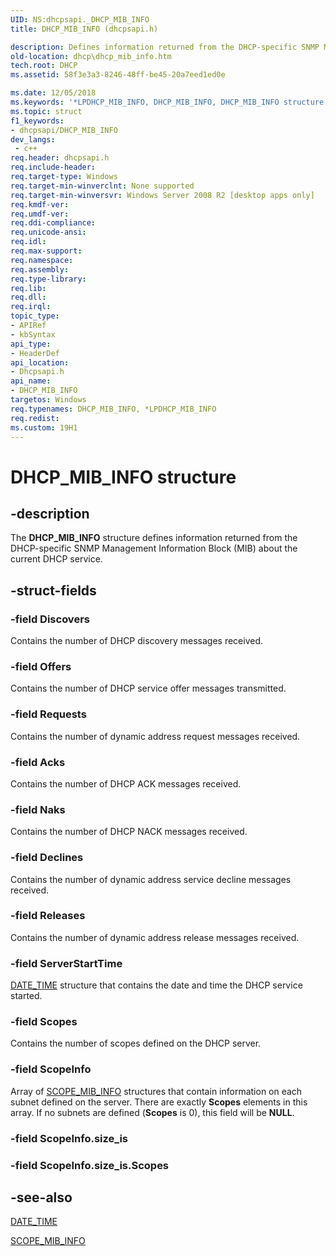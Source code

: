 ```yaml
---
UID: NS:dhcpsapi._DHCP_MIB_INFO
title: DHCP_MIB_INFO (dhcpsapi.h)

description: Defines information returned from the DHCP-specific SNMP Management Information Block (MIB) about the current DHCP service.
old-location: dhcp\dhcp_mib_info.htm
tech.root: DHCP
ms.assetid: 58f3e3a3-8246-48ff-be45-20a7eed1ed0e

ms.date: 12/05/2018
ms.keywords: '*LPDHCP_MIB_INFO, DHCP_MIB_INFO, DHCP_MIB_INFO structure [DHCP], LPDHCP_MIB_INFO, LPDHCP_MIB_INFO structure pointer [DHCP], dhcp.dhcp_mib_info, dhcpsapi/LPDHCP_MIB_INFO, dhcpsapi/_DHCP_MIB_INFO'
ms.topic: struct
f1_keywords:
- dhcpsapi/DHCP_MIB_INFO
dev_langs:
 - c++
req.header: dhcpsapi.h
req.include-header: 
req.target-type: Windows
req.target-min-winverclnt: None supported
req.target-min-winversvr: Windows Server 2008 R2 [desktop apps only]
req.kmdf-ver: 
req.umdf-ver: 
req.ddi-compliance: 
req.unicode-ansi: 
req.idl: 
req.max-support: 
req.namespace: 
req.assembly: 
req.type-library: 
req.lib: 
req.dll: 
req.irql: 
topic_type:
- APIRef
- kbSyntax
api_type:
- HeaderDef
api_location:
- Dhcpsapi.h
api_name:
- DHCP_MIB_INFO
targetos: Windows
req.typenames: DHCP_MIB_INFO, *LPDHCP_MIB_INFO
req.redist: 
ms.custom: 19H1
---
```


# DHCP_MIB_INFO structure


## -description


The <b>DHCP_MIB_INFO</b> structure defines information returned from the DHCP-specific SNMP Management Information Block (MIB) about the current DHCP service.


## -struct-fields




### -field Discovers

Contains the number of DHCP discovery messages received.


### -field Offers

Contains the number of DHCP service offer messages transmitted.


### -field Requests

Contains the number of dynamic address request messages received.


### -field Acks

Contains the number of DHCP ACK messages received.


### -field Naks

Contains the number of DHCP NACK messages received.


### -field Declines

Contains the number of dynamic address service decline messages received.


### -field Releases

Contains the number of dynamic address release messages received.


### -field ServerStartTime


<a href="https://docs.microsoft.com/windows/desktop/api/dhcpsapi/ns-dhcpsapi-date_time">DATE_TIME</a> structure that contains the date and time the DHCP service started.


### -field Scopes

Contains the number of scopes defined on the DHCP server.


### -field ScopeInfo

Array of <a href="https://docs.microsoft.com/windows/desktop/api/dhcpsapi/ns-dhcpsapi-scope_mib_info">SCOPE_MIB_INFO</a> structures that contain information on each subnet defined on the server. There are exactly <b>Scopes</b> elements in this array. If no subnets are defined (<b>Scopes</b> is 0), this field will be <b>NULL</b>.


### -field ScopeInfo.size_is

 


### -field ScopeInfo.size_is.Scopes

 




## -see-also




<a href="https://docs.microsoft.com/windows/desktop/api/dhcpsapi/ns-dhcpsapi-date_time">DATE_TIME</a>



<a href="https://docs.microsoft.com/windows/desktop/api/dhcpsapi/ns-dhcpsapi-scope_mib_info">SCOPE_MIB_INFO</a>
 

 

